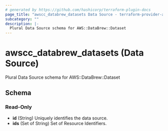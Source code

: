 ```yaml
---
# generated by https://github.com/hashicorp/terraform-plugin-docs
page_title: "awscc_databrew_datasets Data Source - terraform-provider-awscc"
subcategory: ""
description: |-
  Plural Data Source schema for AWS::DataBrew::Dataset
---
```


# awscc_databrew_datasets (Data Source)

Plural Data Source schema for AWS::DataBrew::Dataset



<!-- schema generated by tfplugindocs -->
## Schema

### Read-Only

- **id** (String) Uniquely identifies the data source.
- **ids** (Set of String) Set of Resource Identifiers.


